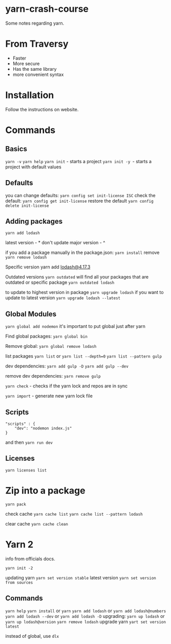 # yarn-crash-course

Some notes regarding yarn.

# From Traversy

- Faster
- More secure
- Has the same library
- more convenient syntax

# Installation

Follow the instructions on website.

# Commands

## Basics

`yarn -v`
`yarn help`
`yarn init` - starts a project
`yarn init -y `- starts a project with default values

## Defaults

you can change defaults:
`yarn config set init-license ISC`
check the default:
`yarn config get init-license`
restore the default
`yarn config delete init-license`

## Adding packages

`yarn add lodash`

latest version - \*
don't update major version - ^

if you add a package manually in the package.json:
`yarn install`
remove
`yarn remove lodash`

Specific version
yarn add lodash@4.17.3

Outdated versions
`yarn outdated`
will find all your packages that are outdated
or specific package
`yarn outdated lodash`

to update to highest version in package
`yarn upgrade lodash`
if you want to update to latest version
`yarn upgrade lodash --latest`

## Global Modules

`yarn global add nodemon`
it's important to put global just after yarn

Find global packages:
`yarn global bin`

Remove global:
`yarn global remove lodash`

list packages
`yarn list` or
`yarn list --depth=0`
`yarn list --pattern gulp`

dev dependencies:
`yarn add gulp -D`
`yarn add gulp --dev`

remove dev dependencies:
`yarn remove gulp`

`yarn check` - checks if the yarn lock and repos are in sync

`yarn import` - generate new yarn lock file

## Scripts

```
"scripts" : {
    "dev": "nodemon index.js"
}
```

and then `yarn run dev`

## Licenses

`yarn licenses list`

# Zip into a package

`yarn pack`

check cache
`yarn cache list`
`yarn cache list --pattern lodash`

clear cache
`yarn cache clean`

# Yarn 2

info from officials docs.

`yarn init -2`

updating yarn
`yarn set version stable`
latest version
`yarn set version from sources`

## Commands

`yarn help`
`yarn install` or `yarn`
`yarn add lodash` or `yarn add lodash@numbers`
`yarn add lodash --dev` or `yarn add lodash -D`
upgrading:
`yarn up lodash` or `yarn up lodash@version`
`yarn remove lodash`
upgrade yarn
`yart set version latest`

instead of global, use `dlx`
